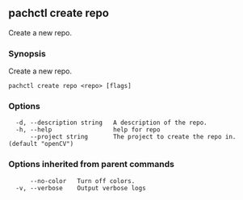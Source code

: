 ## pachctl create repo

Create a new repo.

### Synopsis

Create a new repo.

```
pachctl create repo <repo> [flags]
```

### Options

```
  -d, --description string   A description of the repo.
  -h, --help                 help for repo
      --project string       The project to create the repo in. (default "openCV")
```

### Options inherited from parent commands

```
      --no-color   Turn off colors.
  -v, --verbose    Output verbose logs
```

